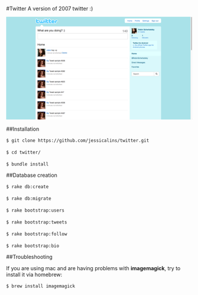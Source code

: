 #Twitter
A version of 2007 twitter :)

![alt text](https://github.com/jessicalins/twitter/blob/master/preview.png "Index page preview")

##Installation
```
$ git clone https://github.com/jessicalins/twitter.git

$ cd twitter/

$ bundle install
```
##Database creation
```
$ rake db:create

$ rake db:migrate

$ rake bootstrap:users

$ rake bootstrap:tweets

$ rake bootstrap:follow

$ rake bootstrap:bio

```
##Troubleshooting

If you are using mac and are having problems with **imagemagick**, try to install it via homebrew:

```
$ brew install imagemagick
```
